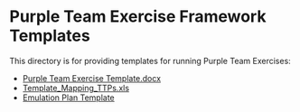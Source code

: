 # Purple Team Exercise Framework Templates
This directory is for providing templates for running Purple Team Exercises:
- [Purple Team Exercise Template.docx](./Purple%20Team%20Exercise%20Template.docx)
- [Template_Mapping_TTPs.xls](./Template_Mapping_TTPs.xlsx)
- [Emulation Plan Template](Emulation%20Plan%20Template.md)